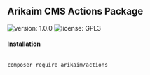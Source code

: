 ## Arikaim CMS Actions Package
![version: 1.0.0](https://img.shields.io/github/release/arikaim/actions.svg)
![license: GPL3](https://img.shields.io/badge/License-GPLv3-blue.svg)


#### Installation

```sh

composer require arikaim/actions

```
